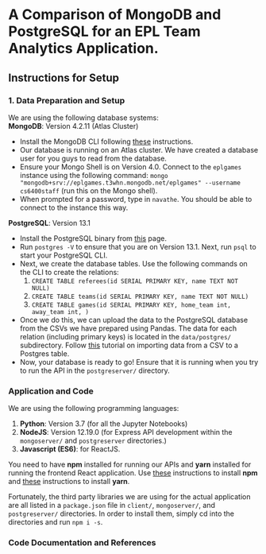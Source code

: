 # A Comparison of MongoDB and PostgreSQL for an EPL Team Analytics Application.

## Instructions for Setup

### 1. Data Preparation and Setup
We are using the following database systems:  
**MongoDB**: Version 4.2.11 (Atlas Cluster)  
- Install the MongoDB CLI following [these](https://docs.mongodb.com/mongocli/v1.8/install) instructions.
- Our database is running on an Atlas cluster. We have created a database user for you guys to read from the database.
- Ensure your Mongo Shell is on Version 4.0. Connect to the `eplgames` instance using the following command:
`mongo "mongodb+srv://eplgames.t3whn.mongodb.net/eplgames" --username cs6400staff` (run this on the Mongo shell).
- When prompted for a password, type in `navathe`. You should be able to connect to the instance this way.

**PostgreSQL**: Version 13.1  
- Install the PostgreSQL binary from [this](https://www.postgresql.org/download/) page.
- Run `postgres -V` to ensure that you are on Version 13.1. Next, run `psql` to start your PostgreSQL CLI.
- Next, we create the database tables. Use the following commands on the CLI to create the relations:
    1. `CREATE TABLE referees(id SERIAL PRIMARY KEY, name TEXT NOT NULL)`
    2. `CREATE TABLE teams(id SERIAL PRIMARY KEY, name TEXT NOT NULL)`
    3. `CREATE TABLE games(id SERIAL PRIMARY KEY, home_team int, away_team int,
        )`
- Once we do this, we can upload the data to the PostgreSQL database from the CSVs we have prepared using Pandas.
The data for each relation (including primary keys) is located in the `data/postgres/` subdirectory. Follow 
[this](https://dataschool.com/learn-sql/importing-data-from-csv-in-postgresql/) tutorial on importing data from a CSV
to a Postgres table.
- Now, your database is ready to go! Ensure that it is running when you try to run the API in
the `postgreserver/` directory.


### Application and Code
We are using the following programming languages:
1. **Python**: Version 3.7 (for all the Jupyter Notebooks)
2. **NodeJS**: Version 12.19.0 (for Express API development within the `mongoserver/` and `postgreserver` directories.)
3. **Javascript (ES6)**: for ReactJS.

You need to have **npm** installed for running our APIs and **yarn** installed for running the frontend
React application. Use [these](https://www.npmjs.com/get-npm) instructions to install **npm** and
[these](https://classic.yarnpkg.com/en/docs/install/#mac-stable) instructions to install **yarn**. 

Fortunately, the third party libraries we are using for the actual application are all listed in a `package.json`
file in `client/`, `mongoserver/`, and `postgreserver/` directories. In order to install them, simply
cd into the directories and run `npm i -s`.

### Code Documentation and References